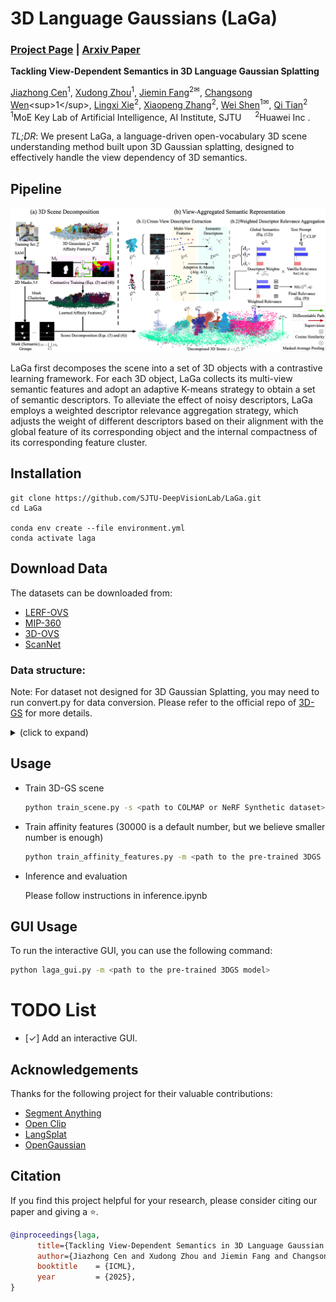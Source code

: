 # 3D Language Gaussians (LaGa)
### [Project Page](https://jumpat.github.io/laga-page/) | [Arxiv Paper](https://arxiv.org/abs/2505.24746) 

**Tackling View-Dependent Semantics in 3D Language Gaussian Splatting**

[Jiazhong Cen](https://github.com/Jumpat)<sup>1</sup>, [Xudong Zhou]()<sup>1</sup>, [Jiemin Fang](https://jaminfong.cn/)<sup>2✉</sup>, [Changsong Wen](https://downdric.github.io/?)<sup>1</sup>, [Lingxi Xie](http://lingxixie.com/)<sup>2</sup>, [Xiaopeng Zhang](https://sites.google.com/site/zxphistory/)<sup>2</sup>, [Wei Shen](https://shenwei1231.github.io/)<sup>1✉</sup>, [Qi Tian](https://scholar.google.com/citations?hl=en&user=61b6eYkAAAAJ)<sup>2</sup>   
<sup>1</sup>MoE Key Lab of Artificial Intelligence, AI Institute, SJTU &emsp; <sup>2</sup>Huawei Inc .  


<!-- <img src="assets/laga-teaser1-new.png" width="400" >

Existing 3D-GS scene-understanding pipelines [1] first rasterize the language-embedded Gaussians into 2D feature maps and then conduct 2D segmentation. When the predictions are directly conducted in 3D, they are often noisy and incomplete, hampering downstream tasks such as interactive editing and embodied perception. Direct 3D understanding methods [2] mitigate these artefacts but still fall short of state-of-the-art accuracy.

We trace this bottleneck to view-dependent semantics: 3D objects can exhibit different semantics when observed from different viewpoints. Simply projecting these multi-view inconsistent semantics into 3D or using one of them to denote a 3D object can lead to segmentation errors.

<img src="assets/laga-teaser2.png" width="400">

To tackle this issue, we propose LaGa (**La**nguage **Ga**ussians). LaGa leverages scene-decomposition techniques to explicitly link the language features of 3D objects across multiple viewpoints and distils them into a set of informative semantic descriptors. This simple yet effective strategy sets a new state of the art for 3D segmentation directly in 3D space, outperforming even the strongest 2D-based baselines.

[1] Qin, M., Li, W., Zhou, J., Wang, H., and Pfister, H. Langsplat: 3d language gaussian splatting. In CVPR, 2024.

[2] Wu, Y., Meng, J., Li, H., Wu, C., Shi, Y., Cheng, X., Zhao, C., Feng, H., Ding, E., Wang, J., and Zhang, J. OpenGaussian: Towards point-level 3d gaussian-based open vocabulary understanding. In NeurIPS, 2024. -->

*TL;DR*: We present LaGa, a language-driven open-vocabulary 3D scene understanding method built upon 3D Gaussian splatting, designed to effectively handle the view dependency of 3D semantics.

## Pipeline

<img src="assets/laga-pipe-new.png" width="1000">

LaGa first decomposes the scene into a set of 3D objects with a contrastive learning framework. For each 3D object, LaGa collects its multi-view semantic features and adopt an adaptive K-means strategy to obtain a set of semantic descriptors. To alleviate the effect of noisy descriptors, LaGa employs a weighted descriptor relevance aggregation strategy, which adjusts the weight of different descriptors based on their alignment with the global feature of its corresponding object and the internal compactness of its corresponding feature cluster.

## Installation

```
git clone https://github.com/SJTU-DeepVisionLab/LaGa.git
cd LaGa

conda env create --file environment.yml
conda activate laga
```

## Download Data
The datasets can be downloaded from:
* [LERF-OVS](https://drive.google.com/file/d/1QF1Po5p5DwTjFHu6tnTeYs_G0egMVmHt/view?usp=sharing) 
* [MIP-360](https://jonbarron.info/mipnerf360/)
* [3D-OVS](https://drive.google.com/drive/folders/1kdV14Gu5nZX6WOPbccG7t7obP_aXkOuC?usp=sharing)
* [ScanNet](https://onedrive.live.com/?authkey=%21AIgsXZy3gl%5FuKmM&id=744D3E86422BE3C9%2139813&cid=744D3E86422BE3C9)

### Data structure:
Note: For dataset not designed for 3D Gaussian Splatting, you may need to run convert.py for data conversion. Please refer to the official repo of [3D-GS](https://github.com/graphdeco-inria/gaussian-splatting) for more details.

<details>
  <summary> (click to expand) </summary>

    data
    ├── 360_v2
    │   └── [bicycle|bonsai|counter|garden|kitchen|room|stump]
    │       └── [images|images_2|images_4|images_8]
    │
    ├── lerf_ovs
    │   └── [figurines|teatime|ramen|waldo_kitchen|label]
    │       └── images
    │     
    └── ...
</details>

## Usage
- Train 3D-GS scene
  ```bash
  python train_scene.py -s <path to COLMAP or NeRF Synthetic dataset>
  ```
- Train affinity features (30000 is a default number, but we believe smaller number is enough)
  ```bash
  python train_affinity_features.py -m <path to the pre-trained 3DGS model> --iterations 30000
  ```
- Inference and evaluation

  Please follow instructions in inference.ipynb

## GUI Usage
To run the interactive GUI, you can use the following command:
```bash
python laga_gui.py -m <path to the pre-trained 3DGS model>
```

# TODO List
- [✓] Add an interactive GUI. 

## Acknowledgements
Thanks for the following project for their valuable contributions:
- [Segment Anything](https://github.com/facebookresearch/segment-anything)
- [Open Clip](https://github.com/mlfoundations/open_clip)
- [LangSplat](https://github.com/minghanqin/LangSplat)
- [OpenGaussian](https://github.com/yanmin-wu/OpenGaussian)

## Citation
If you find this project helpful for your research, please consider citing our paper and giving a ⭐.
```BibTex
@inproceedings{laga,
      title={Tackling View-Dependent Semantics in 3D Language Gaussian Splatting}, 
      author={Jiazhong Cen and Xudong Zhou and Jiemin Fang and Changsong Wen and Lingxi Xie and Xiaopeng Zhang and Wei Shen and Qi Tian},
      booktitle    = {ICML},
      year         = {2025},
}
```
